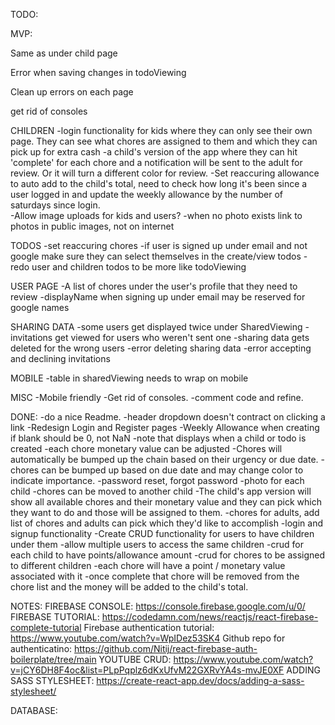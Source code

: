 TODO:

MVP:

<!-- Under user page, todos should be similar to todo page, with colored due dates -->

Same as under child page

Error when saving changes in todoViewing

Clean up errors on each page

get rid of consoles

<!-- when $ or points are added to a todo item and it's marked as completed, the money and points don't go to the child -->

<!-- weird animation of navbar buttons on click -->
<!-- create a home page when not logged in that tells about the app and has a register and login button -->
<!-- -todo Counter updates when a new todo for the current user is added, not only on reload -->

CHILDREN
-login functionality for kids where they can only see their own page. They can see what chores are assigned to them and which they can pick up for extra cash
-a child's version of the app where they can hit 'complete' for each chore and a notification will be sent to the adult for review. Or it will turn a different color for review.
-Set reaccuring allowance to auto add to the child's total, need to check how long it's been since a user logged in and update the weekly allowance by the number of saturdays since login.  
-Allow image uploads for kids and users?
-when no photo exists link to photos in public images, not on internet

TODOS
-set reaccuring chores
-if user is signed up under email and not google make sure they can select themselves in the create/view todos
-redo user and children todos to be more like todoViewing

USER PAGE
-A list of chores under the user's profile that they need to review
-displayName when signing up under email may be reserved for google names

SHARING DATA
-some users get displayed twice under SharedViewing
-invitations get viewed for users who weren't sent one
-sharing data gets deleted for the wrong users
-error deleting sharing data
-error accepting and declining invitations

MOBILE
-table in sharedViewing needs to wrap on mobile

MISC
-Mobile friendly
-Get rid of consoles.
-comment code and refine.

DONE:
-do a nice Readme.
-header dropdown doesn't contract on clicking a link
-Redesign Login and Register pages
-Weekly Allowance when creating if blank should be 0, not NaN
-note that displays when a child or todo is created
-each chore monetary value can be adjusted
-Chores will automatically be bumped up the chain based on their urgency or due date.
-chores can be bumped up based on due date and may change color to indicate importance.
-password reset, forgot password
-photo for each child
-chores can be moved to another child
-The child's app version will show all available chores and their monetary value and they can pick which they want to do and those will be assigned to them.
-chores for adults, add list of chores and adults can pick which they'd like to accomplish
-login and signup functionality
-Create CRUD functionality for users to have children under them
-allow multiple users to access the same children
-crud for each child to have points/allowance amount
-crud for chores to be assigned to different children
-each chore will have a point / monetary value associated with it
-once complete that chore will be removed from the chore list and the money will be added to the child's total.

NOTES:
FIREBASE CONSOLE: https://console.firebase.google.com/u/0/
FIREBASE TUTORIAL: https://codedamn.com/news/reactjs/react-firebase-complete-tutorial
Firebase authentication tutorial: https://www.youtube.com/watch?v=WpIDez53SK4
Github repo for authenticatino: https://github.com/Nitij/react-firebase-auth-boilerplate/tree/main
YOUTUBE CRUD: https://www.youtube.com/watch?v=jCY6DH8F4oc&list=PLpPqplz6dKxUfvM22GXRvYA4s-mvJE0XF
ADDING SASS STYLESHEET: https://create-react-app.dev/docs/adding-a-sass-stylesheet/

DATABASE:
